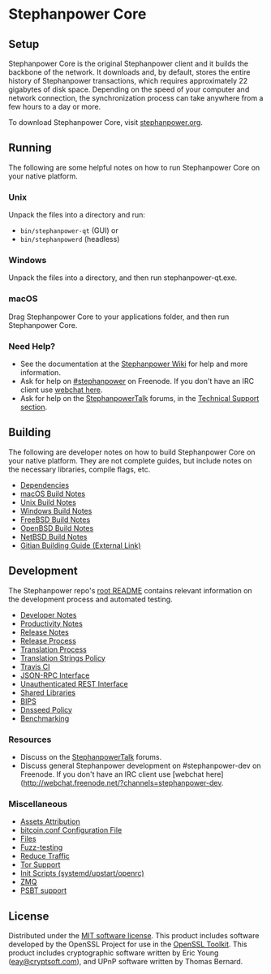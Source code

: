 Stephanpower Core
=============

Setup
---------------------
Stephanpower Core is the original Stephanpower client and it builds the backbone of the network. It downloads and, by default, stores the entire history of Stephanpower transactions, which requires approximately 22 gigabytes of disk space. Depending on the speed of your computer and network connection, the synchronization process can take anywhere from a few hours to a day or more.

To download Stephanpower Core, visit [stephanpower.org](https://stephanpower.org/).

Running
---------------------
The following are some helpful notes on how to run Stephanpower Core on your native platform.

### Unix

Unpack the files into a directory and run:

- `bin/stephanpower-qt` (GUI) or
- `bin/stephanpowerd` (headless)

### Windows

Unpack the files into a directory, and then run stephanpower-qt.exe.

### macOS

Drag Stephanpower Core to your applications folder, and then run Stephanpower Core.

### Need Help?

* See the documentation at the [Stephanpower Wiki](https://stephanpower.info/)
for help and more information.
* Ask for help on [#stephanpower](http://webchat.freenode.net?channels=stephanpower) on Freenode. If you don't have an IRC client use [webchat here](http://webchat.freenode.net?channels=stephanpower).
* Ask for help on the [StephanpowerTalk](https://stephanpowertalk.io/) forums, in the [Technical Support section](https://stephanpowertalk.io/c/technical-support).

Building
---------------------
The following are developer notes on how to build Stephanpower Core on your native platform. They are not complete guides, but include notes on the necessary libraries, compile flags, etc.

- [Dependencies](dependencies.md)
- [macOS Build Notes](build-osx.md)
- [Unix Build Notes](build-unix.md)
- [Windows Build Notes](build-windows.md)
- [FreeBSD Build Notes](build-freebsd.md)
- [OpenBSD Build Notes](build-openbsd.md)
- [NetBSD Build Notes](build-netbsd.md)
- [Gitian Building Guide (External Link)](https://github.com/bitcoin-core/docs/blob/master/gitian-building.md)

Development
---------------------
The Stephanpower repo's [root README](/README.md) contains relevant information on the development process and automated testing.

- [Developer Notes](developer-notes.md)
- [Productivity Notes](productivity.md)
- [Release Notes](release-notes.md)
- [Release Process](release-process.md)
- [Translation Process](translation_process.md)
- [Translation Strings Policy](translation_strings_policy.md)
- [Travis CI](travis-ci.md)
- [JSON-RPC Interface](JSON-RPC-interface.md)
- [Unauthenticated REST Interface](REST-interface.md)
- [Shared Libraries](shared-libraries.md)
- [BIPS](bips.md)
- [Dnsseed Policy](dnsseed-policy.md)
- [Benchmarking](benchmarking.md)

### Resources
* Discuss on the [StephanpowerTalk](https://stephanpowertalk.io/) forums.
* Discuss general Stephanpower development on #stephanpower-dev on Freenode. If you don't have an IRC client use [webchat here](http://webchat.freenode.net/?channels=stephanpower-dev.

### Miscellaneous
- [Assets Attribution](assets-attribution.md)
- [bitcoin.conf Configuration File](bitcoin-conf.md)
- [Files](files.md)
- [Fuzz-testing](fuzzing.md)
- [Reduce Traffic](reduce-traffic.md)
- [Tor Support](tor.md)
- [Init Scripts (systemd/upstart/openrc)](init.md)
- [ZMQ](zmq.md)
- [PSBT support](psbt.md)

License
---------------------
Distributed under the [MIT software license](/COPYING).
This product includes software developed by the OpenSSL Project for use in the [OpenSSL Toolkit](https://www.openssl.org/). This product includes
cryptographic software written by Eric Young ([eay@cryptsoft.com](mailto:eay@cryptsoft.com)), and UPnP software written by Thomas Bernard.
